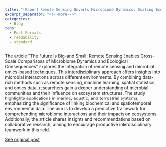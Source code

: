```yaml
---
title: "[Paper] Remote Sensing Unveils Microbiome Dynamics: Scaling Ecosystem Interactions Profoundly"
excerpt_separator: "<!--more-->"
categories:
  - Blog
tags:
  - Post Formats
  - readability
  - standard
---
```

The article "The Future Is Big-and Small: Remote Sensing Enables Cross-Scale Comparisons of Microbiome Dynamics and Ecological Consequences" explores the integration of remote sensing and microbial omics-based techniques. This interdisciplinary approach offers insights into microbial interactions across different environments. By combining data-rich methods such as remote sensing, machine learning, spatial statistics, and omics data, researchers gain a deeper understanding of microbial communities and their influence on ecosystem structures. The study highlights applications in marine, aquatic, and terrestrial systems, emphasizing the significance of linking biochemical and spatiotemporal environmental data. The aim is to develop a predictive framework for comprehending microbiome interactions and their impacts on ecosystems. Additionally, the article shares insights and recommendations based on collaborative research, aiming to encourage productive interdisciplinary teamwork in this field.

[See original post](https://journals.asm.org/doi/10.1128/msystems.01106-21)
